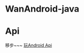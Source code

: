 # WanAndroid-java

# Api
  移步~~~ [玩Android Api](https://github.com/wuxiaoqi123/WanAndroid-java/wiki/%E7%8E%A9Android-Api)